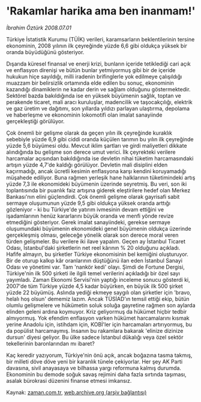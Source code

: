 # 'Rakamlar harika ama ben inanmam!'

*İbrahim Öztürk 2008.07.01*

<tr><td class="metin" colspan="2" style="padding-top: 20px; padding-left: 5px; padding-right: 10px;">Türkiye İstatistik Kurumu (TÜİK) verileri, karamsarların beklentilerinin tersine ekonominin, 2008 yılının ilk çeyreğinde yüzde 6,6 gibi oldukça yüksek bir oranda büyüdüğünü gösteriyor.</td></tr><tr><td class="metin" colspan="2" style="padding-top: 20px; padding-left: 5px; padding-right: 10px;"><p> Dışarıda küresel finansal ve enerji krizi, bunların içeride tetiklediği cari açık ve enflasyon direnişi ve bütün bunlar yetmiyormuş gibi bir de içeride hukukun hiçe sayıldığı, milli iradenin brifinglerle yok edilmeye çalışıldığı muazzam bir belirsizlik ortamında elde edilen bu sonuç, ekonominin kazandığı dinamiklerin ne kadar derin ve sağlam olduğunu göstermektedir. Sektörel bazda bakıldığında ise en yüksek büyümenin sağlık, toptan ve perakende ticaret, mali aracı kuruluşlar, madencilik ve taşocakçılığı, elektrik ve gaz üretim ve dağıtımı, son yıllarda yıldızı parlayan ulaştırma, depolama ve haberleşme ve ekonominin lokomotifi olan imalat sanayiinde gerçekleştiği görülüyor. 
<p> Çok önemli bir gelişme olarak da geçen yılın ilk çeyreğinde kuraklık sebebiyle yüzde 6,9 gibi ciddi oranda küçülen tarımın bu yılın ilk çeyreğinde yüzde 5,6 büyümesi oldu. Mevcut iklim şartları ve girdi maliyetleri dikkate alındığında bu gelişme son derece umut verici. İlk çeyrekteki verilere harcamalar açısından bakıldığında ise devletin nihai tüketim harcamasındaki artışın yüzde 4,7'de kaldığı görülüyor. Devletin mali disiplini elden kaçırmadığı, ancak ücretli kesimin enflasyona karşı kendini koruyamadığı müşahede ediliyor. Buna rağmen yerleşik hane halklarının tüketimindeki artış yüzde 7,3 ile ekonomideki büyümenin üzerinde seyretmiş. Bu veri, son iki toplantısında bir puanlık faiz artışına giderek eleştirilere hedef olan Merkez Bankası'nın elini güçlendirdi. Çok önemli gelişme olarak gayrisafi sabit sermaye oluşumunun yüzde 9,5 gibi oldukça yüksek oranda arttığı gözleniyor - ki bu Türkiye'de yatırım ivmesinin devam ettiğini ve işadamlarının henüz kararlarını büyük oranda ve menfi yönde revize etmediğini gösteriyor. Gerek imalat sanayiindeki, gerekse sermaye oluşumundaki büyümenin ekonomideki genel büyümenin oldukça üzerinde gerçekleşmiş olması, geleceğe yönelik olarak son derece moral veren türden gelişmeler. Bu verilere iki ilave yapalım. Geçen ay İstanbul Ticaret Odası, İstanbul'daki şirketlerin net reel kârının % 20 olduğunu açıkladı. Hafife almayın, bu şirketler Türkiye ekonomisinin bel kemiğini oluşturuyor. Bir de oturup kalkıp kâr oranlarının düştüğünü ilan eden İstanbul Sanayi Odası ve yönetimi var. Tam 'nankör kedi' olayı. Şimdi de Fortune Dergisi, Türkiye'nin ilk 500 şirketi ile ilgili temel verilerini açıkladığı bir özel sayı yayımladı. Zaman Ekonomi Servisi'nin yaptığı inceleme sonucu gösterdi ki, 2007'de tüm Türkiye yüzde 4,5 kadar büyürken, en büyük ilk 500 şirket yüzde 22 büyümüş. Aslında yediği ekmeye saygılı olan şirketler için 'bravo, helalı hoş olsun' dememiz lazım. Ancak TÜSİAD'ın temsil ettiği ekip, bütün olumlu gelişmelere ve hükümetin soluk soluğa gayretine rağmen son aylarda elinden geleni ardına koymuyor. Kriz geliyormuş da hükümet hiçbir tedbir almıyormuş. Yok efendim enflasyon varken hükümet harcamalarını kısmak yerine Anadolu için, istihdam için, KOBİ'ler için harcamaları artırıyormuş, bu da popülist harcamaymış. İnsanın bu rakamlara bakarak 'elinize dizinize dursun' diyesi geliyor. Bu ülke sadece İstanbul dükalığı veya özel sektör tekellerinin baronlarından mı ibaret? 
<p> Kaç keredir yazıyorum, Türkiye'nin önü açık, ancak boğazına tasma takmış, bir milleti döve döve yeni bir karanlık tünele çekiyorlar. Her şey AK Parti davasına, sivil anayasaya ve bilhassa yargı reformuna kalmış durumda. Ekonominin bu demode soğuk savaş rejimini daha fazla sırtında taşıması, asalak bürokrasi düzenini finanse etmesi imkansız.<br/></p></p></p></td></tr>

Kaynak: [zaman.com.tr](http://zaman.com.tr/yazar.do?yazino=708687), [web.archive.org (arşiv bağlantısı)](http://web.archive.org/web/20080804171824/http://www.zaman.com.tr:80/yazar.do?yazino=708687)
